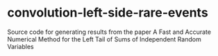 # convolution-left-side-rare-events
Source code for generating results from the paper A Fast and Accurate Numerical Method for the Left Tail of Sums of Independent Random Variables 
